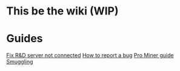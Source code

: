 # This be the wiki (WIP)

# Guides
[Fix R&D server not connected](guides/fix-rnd-server-not-connected.md)
[How to report a bug](guides/how-to-report-a-bug.md)
[Pro Miner guide](guides/pro-miner-guide.md)
[Smuggling](guides/smuggeling.md)
